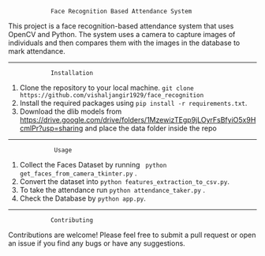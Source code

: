                 Face Recognition Based Attendance System

This project is a face recognition-based attendance system that uses OpenCV and Python. The system uses a camera to capture images of individuals and then compares them with the images in the database to mark attendance.

____________________________________________________________________________________________________________________________________________________________________________________________________________________________
                Installation

1. Clone the repository to your local machine. ``` git clone https://github.com/vishaljangir1929/face_recognition ```
2. Install the required packages using ```pip install -r requirements.txt```.
3. Download the dlib models from https://drive.google.com/drive/folders/1MzewizTEgp9jLOyrFsBfyiO5x9HcmlPr?usp=sharing and place the data folder inside the repo

____________________________________________________________________________________________________________________________________________________________________________________________________________________________
                 Usage

1. Collect the Faces Dataset by running ``` python get_faces_from_camera_tkinter.py``` .
2. Convert the dataset into ```python features_extraction_to_csv.py```.
3. To take the attendance run ```python attendance_taker.py``` .
4. Check the Database by ```python app.py```.

____________________________________________________________________________________________________________________________________________________________________________________________________________________________
                Contributing

Contributions are welcome! Please feel free to submit a pull request or open an issue if you find any bugs or have any suggestions.


